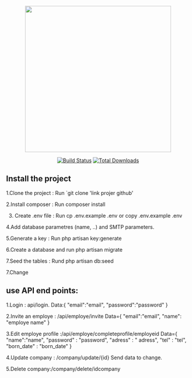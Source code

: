 <p align="center"><a href="https://laravel.com" target="_blank"><img src="https://raw.githubusercontent.com/laravel/art/master/logo-lockup/5%20SVG/2%20CMYK/1%20Full%20Color/laravel-logolockup-cmyk-red.svg" width="400"></a></p>

<p align="center">
<a href="https://travis-ci.org/laravel/framework"><img src="https://travis-ci.org/laravel/framework.svg" alt="Build Status"></a>
<a href="https://packagist.org/packages/laravel/framework"><img src="https://img.shields.io/packagist/dt/laravel/framework" alt="Total Downloads"></a>

</p>

## Install the project

1.Clone the project : Run `git clone 'link projer github'

2.Install composer : Run composer install

3. Create .env file : Run cp .env.example .env or copy .env.example .env

4.Add database parametres (name, ..) and SMTP parameters.

5.Generate a key : Run php artisan key:generate

6.Create a database and run php artisan migrate

7.Seed the tables : Rund php artisan db:seed

7.Change


## use API end points:

1.Login : api/login.
  Data:{
   "email":"email",
   "password":"password"
   }
   
2.Invite an employe : /api/employe/invite
  Data={
   "email":"email",
   "name": "employe name"
    }
 
3.Edit employe profile :/api/employe/completeprofile/employeid
  Data={
            "name":"name",
            "password" : "password",
            "adress" : " adress",
            "tel" : "tel",
            "born_date" : "born_date"
      }
      
 4.Update company : /company/update/{id}
  Send data to change.
  
 5.Delete company:/company/delete/idcompany
 
